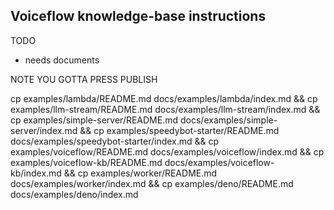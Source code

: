 ## Voiceflow knowledge-base instructions

TODO

- needs documents

NOTE YOU GOTTA PRESS PUBLISH

cp examples/lambda/README.md docs/examples/lambda/index.md && cp examples/llm-stream/README.md docs/examples/llm-stream/index.md && cp examples/simple-server/README.md docs/examples/simple-server/index.md && cp examples/speedybot-starter/README.md docs/examples/speedybot-starter/index.md && cp examples/voiceflow/README.md docs/examples/voiceflow/index.md && cp examples/voiceflow-kb/README.md docs/examples/voiceflow-kb/index.md && cp examples/worker/README.md docs/examples/worker/index.md && cp examples/deno/README.md docs/examples/deno/index.md
